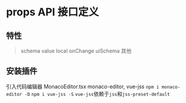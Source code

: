# props API 接口定义

## 特性

> schema
> value
> local
> onChange
> uiSchema
> 其他

## 安装插件

引入代码编辑器 MonacoEditor.tsx
monaco-editor, vue-jss
`npm i monaco-editor -D`
`npm i vue-jss -S`
`vue-jss`依赖于`jss`和`jss-preset-default`
